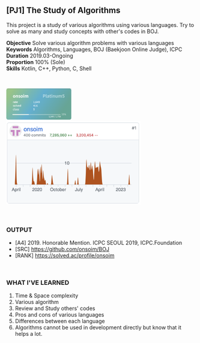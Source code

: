 
## [PJ1] The Study of Algorithms

This project is a study of various algorithms using various languages. Try to solve as many and study concepts with other's codes in BOJ.

**Objective** Solve various algorithm problems with various languages<br>
**Keywords** Algorithms, Languages, BOJ (Baekjoon Online Judge), ICPC<br>
**Duration** 2019.03-Ongoing<br>
**Proportion** 100% (Sole)<br>
**Skills** Kotlin, C++, Python, C, Shell

<br>

<img src="PJ1-1.png" alt="image-20230720000813680" style="zoom:17%;" /><img src="PJ1-2.png" alt="image-20230720000835809" style="zoom:40%;" />

<br>

### OUTPUT

- [A4] 2019. Honorable Mention. ICPC SEOUL 2019, ICPC.Foundation
- [SRC] https://github.com/onsoim/BOJ
- [RANK] https://solved.ac/profile/onsoim

<br>

### WHAT I'VE LEARNED

1. Time & Space complexity
2. Various algorithm
3. Review and Study others' codes
4. Pros and cons of various languages
5. Differences between each language
6. Algorithms cannot be used in development directly but know that it helps a lot.
